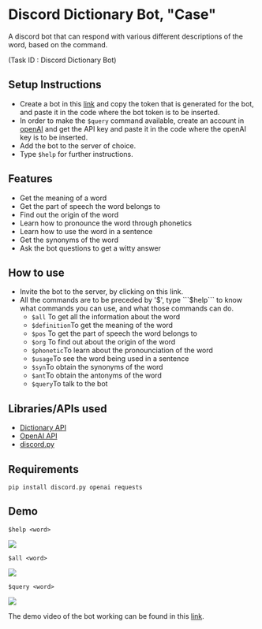 # Discord Dictionary Bot, "Case" 
A discord bot that can respond with various different descriptions of the word, based on the command.

(Task ID : Discord Dictionary Bot)

## Setup Instructions
* Create a bot in this [link](https://discord.com/developers/applications) and copy the token
that is generated for the bot, and paste it in the code where the bot token is to be inserted.
* In order to make the ```$query``` command available, create an account in [openAI](https://openai.com/)
and get the API key and paste it in the code where the openAI key is to be inserted.
* Add the bot to the server of choice.
* Type ```$help``` for further instructions.

## Features
* Get the meaning of a word
* Get the part of speech the word belongs to
* Find out the origin of the word
* Learn how to pronounce the word through phonetics
* Learn how to use the word in a sentence
* Get the synonyms of the word
* Ask the bot questions to get a witty answer

## How to use
* Invite the bot to the server, by clicking on this link.
* All the commands are to be preceded by '$', type ```$help``` to know what commands you can use, and what those commands can do.
  * ```$all``` To get all the information about the word 
  * ```$definition```To get the meaning of the word
  * ```$pos``` To get the part of speech the word belongs to
  * ```$org``` To find out about the origin of the word
  * ```$phonetic```To learn about the pronounciation of the word
  * ```$usage```To see the word being used in a sentence
  * ```$syn```To obtain the synonyms of the word
  * ```$ant```To obtain the antonyms of the word
  * ```$query```To talk to the bot
 
 ## Libraries/APIs used
 * [Dictionary API](https://dictionaryapi.dev/)
 * [OpenAI API](https://beta.openai.com/playground)
 * [discord.py](https://discordpy.readthedocs.io/en/stable/)
 
 ## Requirements
 ```
 pip install discord.py openai requests
 ```
 
 ## Demo
```
$help <word>
```
<img src="https://github.com/ChinmayaSharma-hue/Discord_Dictionary_Bot/blob/main/images/Screenshot%202021-11-29%20010922.jpg">


```
$all <word>
```
<img src="https://github.com/ChinmayaSharma-hue/Discord_Dictionary_Bot/blob/main/images/Screenshot%202021-11-29%20011753.jpg">


```
$query <word>
```
<img src="https://github.com/ChinmayaSharma-hue/Discord_Dictionary_Bot/blob/main/images/Screenshot%202021-11-29%20011907.jpg">
 
The demo video of the bot working can be found in this [link](https://drive.google.com/file/d/1DNxH3q1ubHRMXdc3Bn-DhN3-SgWegr0a/view?usp=sharing).